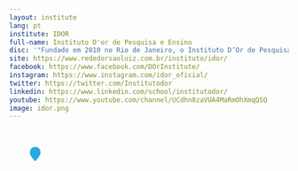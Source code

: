 ```yaml
---
layout: institute
lang: pt
institute: IDOR
full-name: Instituto D'or de Pesquisa e Ensino
disc: '"Fundado em 2010 no Rio de Janeiro, o Instituto D’Or de Pesquisa e Ensino (IDOR) é uma organização sem fins lucrativos que tem como objetivo contribuir para a evolução da ciência, de forma a melhorar a condição de vida humana. Para isso, combina pesquisa de ponta, capacitação profissional e desenvolvimento tecnológico na área da saúde."'
site: https://www.rededorsaoluiz.com.br/instituto/idor/
facebook: https://www.facebook.com/DOrInstitute/
instagram: https://www.instagram.com/idor_oficial/
twitter: https://twitter.com/Institutodor
linkedin: https://www.linkedin.com/school/institutodor/
youtube: https://www.youtube.com/channel/UCdhn8zaVUA4MaRmOhXmqQSQ
image: idor.png
---
```


<g id='colabs-c0' transform="translate(650 535)">
    <a href="{{site.baseurl}}{{page.dir}}{{page.name | remove: '.md'}}.html" class="">
    <svg fill="#27aae1"  stroke="#fff" stroke-width='0.3' xmlns="http://www.w3.org/2000/svg" width="100" height="100" viewBox="-20 -20 60 60">
    <path  class='pin-map' d="M8 16s6-5.686 6-10A6 6 0 0 0 2 6c0 4.314 6 10 6 10m"/>
    </svg>
    </a>
</g>